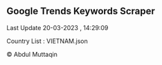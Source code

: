 

## Google Trends Keywords Scraper 
 
Last Update 20-03-2023 , 14:29:09

Country List :
VIETNAM.json



© Abdul Muttaqin 
